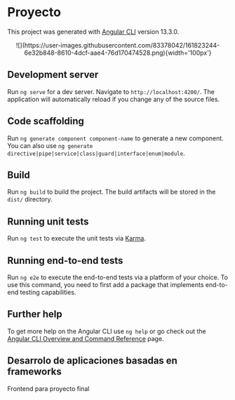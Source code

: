 # Proyecto


This project was generated with [Angular CLI](https://github.com/angular/angular-cli) version 13.3.0.
 
<div>
<p style = 'text-align:center;'>
  ![](https://user-images.githubusercontent.com/83378042/161823244-6e32b848-8610-4dcf-aae4-76d170474528.png){width='100px'}
  </p>
</div>

## Development server

Run `ng serve` for a dev server. Navigate to `http://localhost:4200/`. The application will automatically reload if you change any of the source files.

## Code scaffolding

Run `ng generate component component-name` to generate a new component. You can also use `ng generate directive|pipe|service|class|guard|interface|enum|module`.

## Build

Run `ng build` to build the project. The build artifacts will be stored in the `dist/` directory.

## Running unit tests

Run `ng test` to execute the unit tests via [Karma](https://karma-runner.github.io).

## Running end-to-end tests

Run `ng e2e` to execute the end-to-end tests via a platform of your choice. To use this command, you need to first add a package that implements end-to-end testing capabilities.

## Further help

To get more help on the Angular CLI use `ng help` or go check out the [Angular CLI Overview and Command Reference](https://angular.io/cli) page.

## Desarrolo de aplicaciones basadas en frameworks

<p> Frontend para proyecto final </p>
